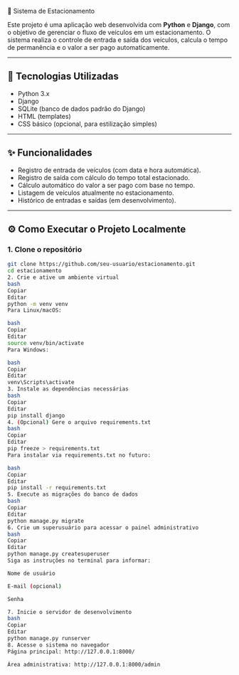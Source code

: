 🚗 Sistema de Estacionamento

Este projeto é uma aplicação web desenvolvida com **Python** e **Django**, com o objetivo de gerenciar o fluxo de veículos em um estacionamento. O sistema realiza o controle de entrada e saída dos veículos, calcula o tempo de permanência e o valor a ser pago automaticamente.

---

## 🔧 Tecnologias Utilizadas

- Python 3.x
- Django
- SQLite (banco de dados padrão do Django)
- HTML (templates)
- CSS básico (opcional, para estilização simples)

---

## ✨ Funcionalidades

- Registro de entrada de veículos (com data e hora automática).
- Registro de saída com cálculo do tempo total estacionado.
- Cálculo automático do valor a ser pago com base no tempo.
- Listagem de veículos atualmente no estacionamento.
- Histórico de entradas e saídas (em desenvolvimento).

---

## ⚙️ Como Executar o Projeto Localmente

### 1. Clone o repositório

```bash
git clone https://github.com/seu-usuario/estacionamento.git
cd estacionamento
2. Crie e ative um ambiente virtual
bash
Copiar
Editar
python -m venv venv
Para Linux/macOS:

bash
Copiar
Editar
source venv/bin/activate
Para Windows:

bash
Copiar
Editar
venv\Scripts\activate
3. Instale as dependências necessárias
bash
Copiar
Editar
pip install django
4. (Opcional) Gere o arquivo requirements.txt
bash
Copiar
Editar
pip freeze > requirements.txt
Para instalar via requirements.txt no futuro:

bash
Copiar
Editar
pip install -r requirements.txt
5. Execute as migrações do banco de dados
bash
Copiar
Editar
python manage.py migrate
6. Crie um superusuário para acessar o painel administrativo
bash
Copiar
Editar
python manage.py createsuperuser
Siga as instruções no terminal para informar:

Nome de usuário

E-mail (opcional)

Senha

7. Inicie o servidor de desenvolvimento
bash
Copiar
Editar
python manage.py runserver
8. Acesse o sistema no navegador
Página principal: http://127.0.0.1:8000/

Área administrativa: http://127.0.0.1:8000/admin